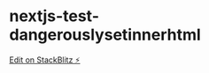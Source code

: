 # nextjs-test-dangerouslysetinnerhtml

[Edit on StackBlitz ⚡️](https://stackblitz.com/edit/nextjs-spyaw3)